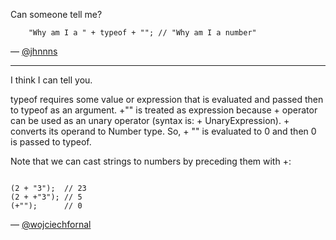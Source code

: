 Can someone tell me?

```
    "Why am I a " + typeof + ""; // "Why am I a number"
```

— [@jhnnns][1]

***

I think I can tell you.

typeof requires some value or expression that is evaluated and passed then to typeof as an argument. +"" is treated as expression because + operator
can be used as an unary operator (syntax is: + UnaryExpression). + converts its operand to Number type. So, + "" is evaluated to 0 and then 0 is passed to typeof.

Note that we can cast strings to numbers by preceding them with +:

```

(2 + "3");  // 23
(2 + +"3"); // 5
(+"");      // 0

```

— [@wojciechfornal][2]

[1]:https://twitter.com/jhnnns
[2]:https://twitter.com/wojciechfornal
